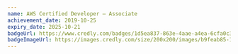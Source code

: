 ```yaml
---
name: AWS Certified Developer – Associate
achievement_date: 2019-10-25
expiry_date: 2025-10-21
badgeUrl: https://www.credly.com/badges/1d5ea837-863e-4aae-a4ea-6cfa0c3824cd
badgeImageUrl: https://images.credly.com/size/200x200/images/b9feab85-1a43-4f6c-99a5-631b88d5461b/image.png
---
```

